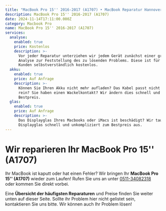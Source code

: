 ```yaml
---
title: "MacBook Pro 15'' 2016-2017 (A1707) ‣ MacBook Reparatur Hannover \U0001F6E0️ Hanorepair"
description: MacBook Pro 15'' 2016-2017 (A1707)
date: 2024-11-14T17:11:00.000Z
category: Macbook Pro
name: MacBook Pro 15'' 2016-2017 (A1707)
services:
  analyse:
    enabled: true
    price: Kostenlos
    description: >-
      Vor jeder Reparatur unterziehen wir jedem Gerät zunächst einer gründlichen
      Analyse zur Feststellung des zu lösenden Problems. Diese ist für unsere
      Kunden selbstverständlich kostenlos.
  akku:
    enabled: true
    price: Auf Anfrage
    description: >-
      Können Sie Ihren Akku nicht mehr aufladen? Das Kabel passt nicht mehr ganz
      rein? Sie haben einen Wackelkontakt? Wir ändern dies schnell und zum
      Bestpreis.
  glas:
    enabled: true
    price: Auf Anfrage
    description: >-
      Das Displayglas Ihres Macbooks oder iMacs ist beschädigt? Wir tauschen das
      Displayglas schnell und unkompliziert zum Bestpreis aus.
---
```

# Wir reparieren Ihr MacBook Pro 15'' (A1707)

Ihr MacBook ist kaputt oder hat einen Fehler? Wir bringen Ihr **MacBook Pro 15'' (A1707)** wieder zum Laufen! Rufen Sie uns an unter [0511-34082318](tel:051134082318) oder kommen Sie direkt vorbei.

Eine **Übersicht der häufigsten Reparaturen** und Preise finden Sie weiter unten auf dieser Seite. Sollte ihr Problem hier nicht gelistet sein, kontaktieren Sie uns bitte. Wir können auch Ihr Problem lösen!
